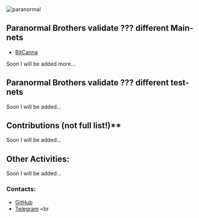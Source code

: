 ![paranormal](https://user-images.githubusercontent.com/38581319/146910126-235c3a7e-40cb-4b96-9bc9-959184c371e7.png)

## Paranormal Brothers validate ??? different Main-nets

- [BitCanna](https://www.mintscan.io/bitcanna/validators/bcnavaloper14h2x997gt54v7akrxdfakd33x9yxa5kh9t0r9a)

Soon I will be added more... <br />

## Paranormal Brothers validate ??? different test-nets

Soon I will be added... <br />

## Contributions (not full list!)**

Soon I will be added... <br />

## Other Activities:

Soon I will be added... <br />

### Contacts:

- [GitHub](https://github.com/ParanormalBrothers) <br />
- [Telegram](@nordhedgehog) <br
